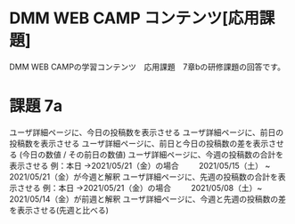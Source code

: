 # DMM WEB CAMP コンテンツ[応用課題]
DMM WEB CAMPの学習コンテンツ　応用課題　7章bの研修課題の回答です。

# 課題 7a
ユーザ詳細ページに、今日の投稿数を表示させる
ユーザ詳細ページに、前日の投稿数を表示させる
ユーザ詳細ページに、前日と今日の投稿数の差を表示させる
(今日の数値 / その前日の数値)
ユーザ詳細ページに、今週の投稿数の合計を表示させる
例：本日 →2021/05/21（金）の場合
　　 2021/05/15（土） ~ 2021/05/21（金）が今週と解釈
ユーザ詳細ページに、先週の投稿数の合計を表示させる
例：本日 →2021/05/21（金）の場合
　　 2021/05/08（土）~ 2021/05/14（金）が前週と解釈
ユーザ詳細ページに、今週と先週の投稿数の差を表示させる(先週と比べる)
